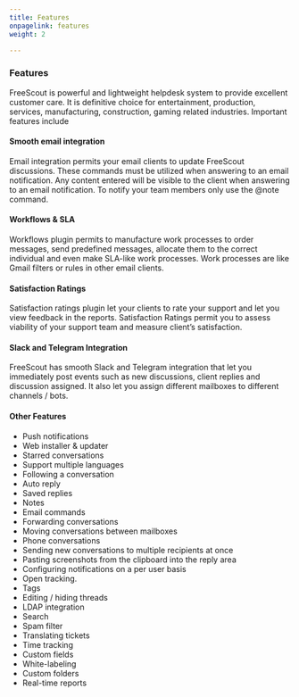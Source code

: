 ```yaml
---
title: Features
onpagelink: features
weight: 2

---
```


### Features

FreeScout is powerful and lightweight helpdesk system to provide excellent customer care. It is definitive choice for entertainment, production, services, manufacturing, construction, gaming related industries. Important features include

#### Smooth email integration

Email integration permits your email clients to update FreeScout discussions. These commands must be utilized when answering to an email notification. Any content entered will be visible to the client when answering to an email notification. To notify your team members only use the @note command.

#### Workflows &amp; SLA

Workflows plugin permits to manufacture work processes to order messages, send predefined messages, allocate them to the correct individual and even make SLA-like work processes. Work processes are like Gmail filters or rules in other email clients.

#### Satisfaction Ratings

Satisfaction ratings plugin let your clients to rate your support and let you view feedback in the reports. Satisfaction Ratings permit you to assess viability of your support team and measure client’s satisfaction.

#### Slack and Telegram Integration

FreeScout has smooth Slack and Telegram integration that let you immediately post events such as new discussions, client replies and discussion assigned. It also let you assign different mailboxes to different channels / bots.

#### Other Features

- Push notifications
- Web installer &amp; updater
- Starred conversations
- Support multiple languages
- Following a conversation
- Auto reply
- Saved replies
- Notes
- Email commands
- Forwarding conversations
- Moving conversations between mailboxes
- Phone conversations
- Sending new conversations to multiple recipients at once
- Pasting screenshots from the clipboard into the reply area
- Configuring notifications on a per user basis
- Open tracking.
- Tags
- Editing / hiding threads
- LDAP integration
- Search
- Spam filter
- Translating tickets
- Time tracking
- Custom fields
- White-labeling
- Custom folders
- Real-time reports